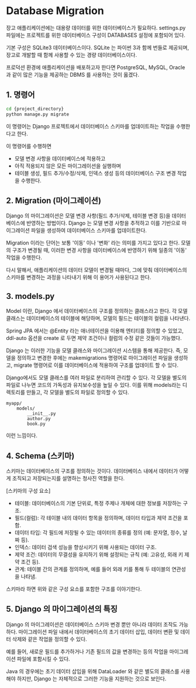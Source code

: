 # Database Migration

장고 애플리케이션에는 대용량 데이터를 위한 데이터베이스가 필요하다. settings.py 파일에는 프로젝트를 위한 데이터베이스 구성이 DATABASES 설정에 포함되어 있다.

기본 구성은 SQLite3 데이터베이스이다. SQLite 는 파이썬 3과 함께 번들로 제공되며, 장고로 개발할 때 함께 사용할 수 있는 경량 데이터베이스이다.

프로덕션 환경에 애플리케이션을 배포하고자 한다면 PostgreSQL, MySQL, Oracle 과 같이 많은 기능을 제공하는 DBMS 를 사용하는 것이 옳겠다.

## 1. 명령어
```bash
cd {project_directory}
python manage.py migrate
```

이 명령어는 Django 프로젝트에서 데이터베이스 스키마를 업데이트하는 작업을 수행한다고 한다.

이 명령어를 수행하면 
- 모델 변경 사항을 데이터베이스에 적용하고
- 아직 적용되지 않은 모든 마이그레이션을 실행하며
- 테이블 생성, 필드 추가/수정/삭제, 인덱스 생성 등의 데이터베이스 구조 변경 작업을 수행한다.

## 2. Migration (마이그레이션)
Django 의 마이그레이션은 모델 변경 사항(필드 추가/삭제, 테이블 변경 등)을 데이터베이스에 반영하는 방법이다. Django 는 모델 변경 사항을 추적하고 이를 기반으로 마이그레이션 파일을 생성하여 데이터베이스 스키마를 업데이트한다.

Migration 이라는 단어는 보통 '이동' 이나 '변화' 라는 의미를 가지고 있다고 한다. 모델의 구조가 변경될 때, 이러한 변경 사항을 데이터베이스에 반영하기 위해 일종의 '이동' 작업을 수행한다.

다시 말해서, 애플리케이션의 데이터 모델이 변경될 때마다, 그에 맞춰 데이터베이스의 스키마를 변경하는 과정을 나타내기 위해 이 용어가 사용된다고 한다.

## 3. models.py
Model 이란, Django 에서 데이터베이스의 구조를 정의하는 클래스라고 한다. 각 모델 클래스는 데이터베이스의 테이블에 해당하며, 모델의 필드는 테이블의 컬럼을 나타낸다.

Spring JPA 에서는 @Entity 라는 애너테이션을 이용해 엔티티를 정의할 수 있었고, ddl-auto 옵션을 create 로 두면 제약 조건이나 컬럼의 수정 같은 것들이 가능했다.

Django 는 이러한 기능을 모델 클래스와 마이그레이션 시스템을 통해 제공한다. 즉, 모델을 정의하고 변경한 후에는 makemigrations 명령어로 마이그레이션 파일을 생성하고, migrate 명령어로 이를 데이터베이스에 적용하여 구조를 업데이트 할 수 있다.

Django에서도 모델 클래스를 여러 파일로 분리하여 관리할 수 있다. 각 모델을 별도의 파일로 나누면 코드의 가독성과 유지보수성을 높일 수 있다. 이를 위해 models라는 디렉토리를 만들고, 각 모델을 별도의 파일로 정의할 수 있다.

```
myapp/
    models/
        __init__.py
        author.py
        book.py
```
이런 느낌이다.

## 4. Schema (스키마)
스키마는 데이터베이스의 구조를 정의하는 것이다. 데이터베이스 내에서 데이터가 어떻게 조직되고 저장되는지를 설명하는 청사진 역할을 한다.

[스키마의 구성 요소]
- 테이블: 데이터베이스의 기본 단위로, 특정 주제나 개체에 대한 정보를 저장하는 구조.
- 필드(컬럼): 각 테이블 내의 데이터 항목을 정의하며, 데이터 타입과 제약 조건을 포함.
- 데이터 타입: 각 필드에 저장될 수 있는 데이터의 종류를 정의 (예: 문자열, 정수, 날짜 등).
- 인덱스: 데이터 검색 성능을 향상시키기 위해 사용되는 데이터 구조.
- 제약 조건: 데이터의 무결성을 유지하기 위해 설정되는 규칙 (예: 고유성, 외래 키 제약 조건 등).
- 관계: 테이블 간의 관계를 정의하며, 예를 들어 외래 키를 통해 두 테이블의 연관성을 나타냄.

스키마라 하면 위와 같은 구성 요소를 포함한 구조를 이야기한다.

## 5. Django 의 마이그레이션의 특징
Django 의 마이그레이션은 데이터베이스 스키마 변경 뿐만 아니라 데이터 조작도 가능하다. 마이그레이션 파일 내에서 데이터베이스의 초기 데이터 삽입, 데이터 변환 및 데이터 삭제와 같은 작업을 정의할 수 있다.

예를 들어, 새로운 필드를 추가하거나 기존 필드의 값을 변경하는 등의 작업을 마이그레이션 파일에 포함시킬 수 있다.

Java 의 경우에는 초기 데이터 삽입을 위해 DataLoader 와 같은 별도의 클래스를 사용해야 하지만, Django 는 자체적으로 그러한 기능을 지원하는 것으로 보인다.